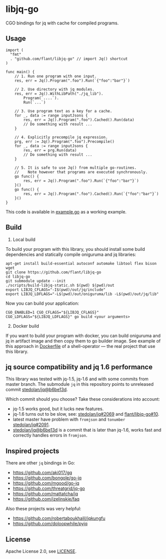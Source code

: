 # libjq-go

CGO bindings for jq with cache for compiled programs.

## Usage

```
import (
  "fmt"
  . "github.com/flant/libjq-go" // import Jq() shortcut
)

func main() {
	// 1. Run one program with one input.
	res, err = Jq().Program(".foo").Run(`{"foo":"bar"}`)

	// 2. Use directory with jq modules.
	res, err = Jq().WithLibPath("./jq_lib").
		Program(`....`).
		Run(`...`)
	
	// 3. Use program text as a key for a cache.
	for _, data := range inputJsons {
		res, err = Jq().Program(".foo").Cached().Run(data)
		// Do something with result ...
	}
	
	// 4. Explicitly precompile jq expression.
	prg, err := Jq().Program(".foo").Precompile()
	for _, data := range inputJsons {
		res, err = prg.Run(data)
		// Do something with result ...
	}
	
	// 5. It is safe to use Jq() from multiple go-routines.
	//    Note however that programs are executed synchronously.
	go func() {
		res, err = Jq().Program(".foo").Run(`{"foo":"bar"}`)
	}()
	go func() {
		res, err = Jq().Program(".foo").Cached().Run(`{"foo":"bar"}`)
	}()
}
```

This code is available in [example.go](example/example.go) as a working example.


## Build

1. Local build

To build your program with this library, you should install some build dependencies and statically compile oniguruma and jq libraries:

```
apt-get install build-essential autoconf automake libtool flex bison wget
git clone https://github.com/flant/libjq-go
cd libjq-go
git submodule update --init
./scripts/build-libjq-static.sh $(pwd) $(pwd)/out
export LIBJQ_CFLAGS="-I$(pwd)/out/jq/include"
export LIBJQ_LDFLAGS="-L$(pwd)/out/oniguruma/lib -L$(pwd)/out/jq/lib"
```

Now you can build your application:

```
CGO_ENABLED=1 CGO_CFLAGS="${LIBJQ_CFLAGS}" CGO_LDFLAGS="${LIBJQ_LDFLAGS}" go build <your arguments>
```

2. Docker build

If you want to build your program with docker, you can build oniguruma and jq in artifact image and then copy them to go builder image. See example of this approach in [Dockerfile](https://github.com/flant/shell-operator/blob/master/Dockerfile) of a shell-operator — the real project that use this library.


## jq source compatibility and jq 1.6 performance

This library was tested with jq-1.5, jq-1.6 and with some commits from master branch. The submodule `jq` in this repository points to unreleased commit [stedolan/jq@b6be13d](https://github.com/stedolan/jq/commit/b6be13d5de6dd7d8aad5fd871eb6b0b30fc7d7f6).

Which commit should you choose? Take these considerations into account:

- jq-1.5 works good, but it lucks new features.
- jq-1.6 turns out to be slow, see: [stedolan/jq#2069](https://github.com/stedolan/jq/issues/2069) and [flant/libjq-go#10](https://github.com/flant/libjq-go/issues/10).
- latest master have problem with `fromjson` and `tonumber` [stedolan/jq#2091](https://github.com/stedolan/jq/issues/2091).
- [stedolan/jq@b6be13d](https://github.com/stedolan/jq/commit/b6be13d5de6dd7d8aad5fd871eb6b0b30fc7d7f6) is a commit that is later than jq-1.6, works fast and correctly handles errors in `fromjson`.


## Inspired projects

There are other `jq` bindings in Go:

- https://github.com/aki017/gq
- https://github.com/bongole/go-jq
- https://github.com/mgood/go-jq
- https://github.com/threatgrid/jq-go
- https://github.com/mattatcha/jq
- https://github.com/jzelinskie/faq

Also these projects was very helpful: 

- https://github.com/robertaboukhalil/jqkungfu
- https://github.com/doloopwhile/pyjq


## License

Apache License 2.0, see [LICENSE](LICENSE).
